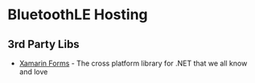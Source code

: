 # BluetoothLE Hosting


## 3rd Party Libs
* [Xamarin Forms](https://github.com/xamarin/xamarin.forms) - The cross platform library for .NET that we all know and love